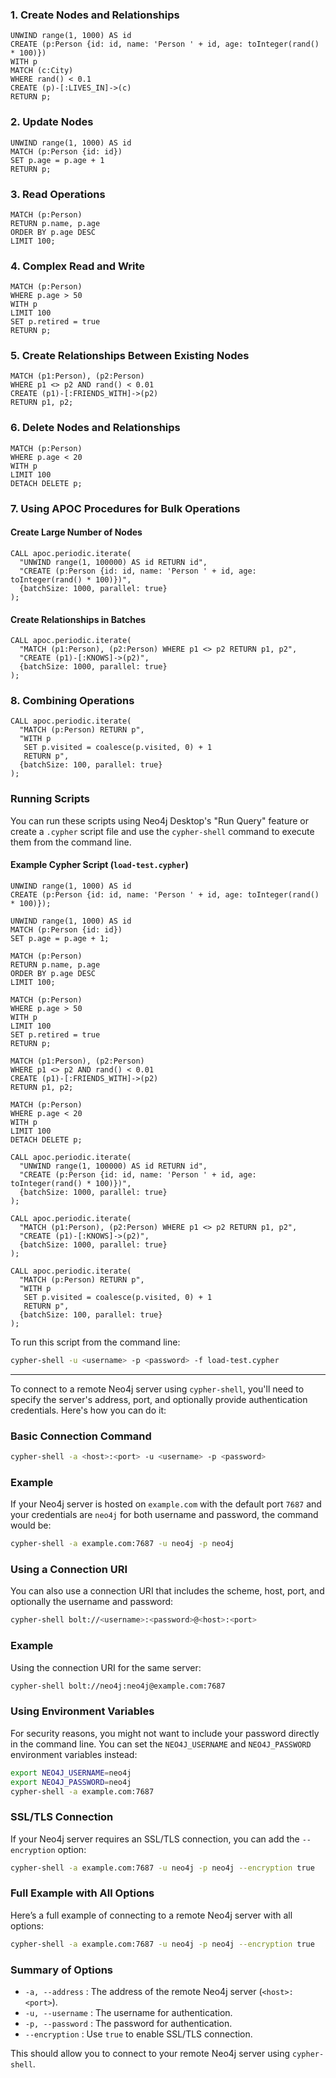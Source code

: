 ### 1. Create Nodes and Relationships

```cypher
UNWIND range(1, 1000) AS id
CREATE (p:Person {id: id, name: 'Person ' + id, age: toInteger(rand() * 100)})
WITH p
MATCH (c:City)
WHERE rand() < 0.1
CREATE (p)-[:LIVES_IN]->(c)
RETURN p;
```

### 2. Update Nodes

```cypher
UNWIND range(1, 1000) AS id
MATCH (p:Person {id: id})
SET p.age = p.age + 1
RETURN p;
```

### 3. Read Operations

```cypher
MATCH (p:Person)
RETURN p.name, p.age
ORDER BY p.age DESC
LIMIT 100;
```

### 4. Complex Read and Write

```cypher
MATCH (p:Person)
WHERE p.age > 50
WITH p
LIMIT 100
SET p.retired = true
RETURN p;
```

### 5. Create Relationships Between Existing Nodes

```cypher
MATCH (p1:Person), (p2:Person)
WHERE p1 <> p2 AND rand() < 0.01
CREATE (p1)-[:FRIENDS_WITH]->(p2)
RETURN p1, p2;
```

### 6. Delete Nodes and Relationships

```cypher
MATCH (p:Person)
WHERE p.age < 20
WITH p
LIMIT 100
DETACH DELETE p;
```

### 7. Using APOC Procedures for Bulk Operations

#### Create Large Number of Nodes

```cypher
CALL apoc.periodic.iterate(
  "UNWIND range(1, 100000) AS id RETURN id",
  "CREATE (p:Person {id: id, name: 'Person ' + id, age: toInteger(rand() * 100)})",
  {batchSize: 1000, parallel: true}
);
```

#### Create Relationships in Batches

```cypher
CALL apoc.periodic.iterate(
  "MATCH (p1:Person), (p2:Person) WHERE p1 <> p2 RETURN p1, p2",
  "CREATE (p1)-[:KNOWS]->(p2)",
  {batchSize: 1000, parallel: true}
);
```

### 8. Combining Operations

```cypher
CALL apoc.periodic.iterate(
  "MATCH (p:Person) RETURN p",
  "WITH p
   SET p.visited = coalesce(p.visited, 0) + 1
   RETURN p",
  {batchSize: 100, parallel: true}
);
```

### Running Scripts

You can run these scripts using Neo4j Desktop's "Run Query" feature or create a `.cypher` script file and use the `cypher-shell` command to execute them from the command line.

#### Example Cypher Script (`load-test.cypher`)

```cypher
UNWIND range(1, 1000) AS id
CREATE (p:Person {id: id, name: 'Person ' + id, age: toInteger(rand() * 100)});

UNWIND range(1, 1000) AS id
MATCH (p:Person {id: id})
SET p.age = p.age + 1;

MATCH (p:Person)
RETURN p.name, p.age
ORDER BY p.age DESC
LIMIT 100;

MATCH (p:Person)
WHERE p.age > 50
WITH p
LIMIT 100
SET p.retired = true
RETURN p;

MATCH (p1:Person), (p2:Person)
WHERE p1 <> p2 AND rand() < 0.01
CREATE (p1)-[:FRIENDS_WITH]->(p2)
RETURN p1, p2;

MATCH (p:Person)
WHERE p.age < 20
WITH p
LIMIT 100
DETACH DELETE p;

CALL apoc.periodic.iterate(
  "UNWIND range(1, 100000) AS id RETURN id",
  "CREATE (p:Person {id: id, name: 'Person ' + id, age: toInteger(rand() * 100)})",
  {batchSize: 1000, parallel: true}
);

CALL apoc.periodic.iterate(
  "MATCH (p1:Person), (p2:Person) WHERE p1 <> p2 RETURN p1, p2",
  "CREATE (p1)-[:KNOWS]->(p2)",
  {batchSize: 1000, parallel: true}
);

CALL apoc.periodic.iterate(
  "MATCH (p:Person) RETURN p",
  "WITH p
   SET p.visited = coalesce(p.visited, 0) + 1
   RETURN p",
  {batchSize: 100, parallel: true}
);
```

To run this script from the command line:

```sh
cypher-shell -u <username> -p <password> -f load-test.cypher
```


---------------

To connect to a remote Neo4j server using `cypher-shell`, you'll need to specify the server's address, port, and optionally provide authentication credentials. Here's how you can do it:

### Basic Connection Command

```sh
cypher-shell -a <host>:<port> -u <username> -p <password>
```

### Example

If your Neo4j server is hosted on `example.com` with the default port `7687` and your credentials are `neo4j` for both username and password, the command would be:

```sh
cypher-shell -a example.com:7687 -u neo4j -p neo4j
```

### Using a Connection URI

You can also use a connection URI that includes the scheme, host, port, and optionally the username and password:

```sh
cypher-shell bolt://<username>:<password>@<host>:<port>
```

### Example

Using the connection URI for the same server:

```sh
cypher-shell bolt://neo4j:neo4j@example.com:7687
```

### Using Environment Variables

For security reasons, you might not want to include your password directly in the command line. You can set the `NEO4J_USERNAME` and `NEO4J_PASSWORD` environment variables instead:

```sh
export NEO4J_USERNAME=neo4j
export NEO4J_PASSWORD=neo4j
cypher-shell -a example.com:7687
```

### SSL/TLS Connection

If your Neo4j server requires an SSL/TLS connection, you can add the `--encryption` option:

```sh
cypher-shell -a example.com:7687 -u neo4j -p neo4j --encryption true
```

### Full Example with All Options

Here’s a full example of connecting to a remote Neo4j server with all options:

```sh
cypher-shell -a example.com:7687 -u neo4j -p neo4j --encryption true
```

### Summary of Options

- `-a, --address` : The address of the remote Neo4j server (`<host>:<port>`).
- `-u, --username` : The username for authentication.
- `-p, --password` : The password for authentication.
- `--encryption` : Use `true` to enable SSL/TLS connection.

This should allow you to connect to your remote Neo4j server using `cypher-shell`.
